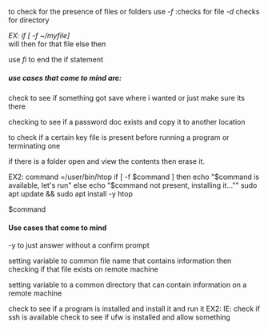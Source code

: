 
to check for the presence of files or folders use 
_-f_  :checks for file
_-d_  checks for directory

_EX: if [ -f ~/myfile]_  
will then for that file
else
then

use _fi_ to end the if statement

##### use cases that come to mind are:
check to see if something got save where i wanted or just make sure its there

checking to see if a password doc exists 
and copy it to another location

to check if a certain key file is present before running a program or terminating one

if there is a folder open and view the contents then erase it.



EX2: 
command =/user/bin/htop 
if [ -f $command ]
then
	echo "$command is available, let's run"
else
	echo "$command not present, installing it...""
	sudo apt update && sudo apt install -y htop
	
$command

#### Use cases that come to mind

-y to just answer without a confirm prompt

setting variable to common file name that contains information then checking if that file exists on remote machine

setting variable to a common directory that can contain information on a remote machine

check to see if a program is installed and install it and run it EX2:
IE: check if ssh is available
check to see if ufw is installed and allow something



